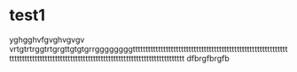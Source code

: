 # test1
yghgghvfgvghvgvgv
vrtgtrtrggtrtgrgttgtgtgrrggggggggtttttttttttttttttttttttttttttttttttttttttttttttttttttttttttttttttttttttttttttttttttttttttttttttttttttttttttttttttttttttttttttttttt
dfbrgfbrgfb
